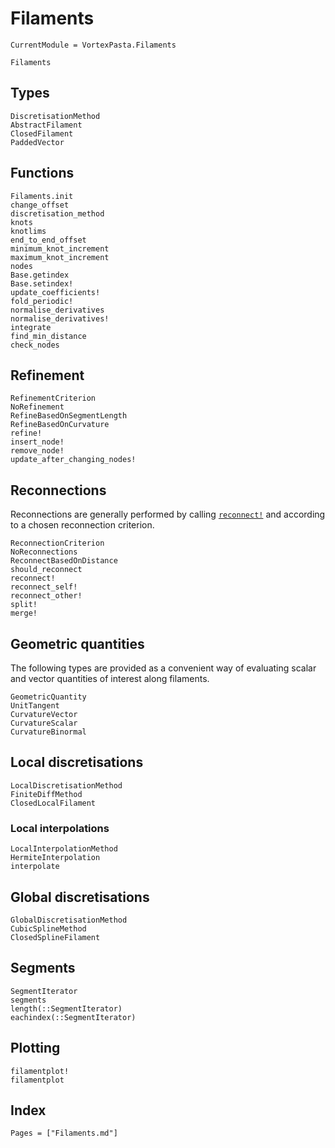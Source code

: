 # Filaments

```@meta
CurrentModule = VortexPasta.Filaments
```

```@docs
Filaments
```

## Types

```@docs
DiscretisationMethod
AbstractFilament
ClosedFilament
PaddedVector
```

## Functions

```@docs
Filaments.init
change_offset
discretisation_method
knots
knotlims
end_to_end_offset
minimum_knot_increment
maximum_knot_increment
nodes
Base.getindex
Base.setindex!
update_coefficients!
fold_periodic!
normalise_derivatives
normalise_derivatives!
integrate
find_min_distance
check_nodes
```

## Refinement

```@docs
RefinementCriterion
NoRefinement
RefineBasedOnSegmentLength
RefineBasedOnCurvature
refine!
insert_node!
remove_node!
update_after_changing_nodes!
```

## Reconnections

Reconnections are generally performed by calling [`reconnect!`](@ref) and
according to a chosen reconnection criterion.

```@docs
ReconnectionCriterion
NoReconnections
ReconnectBasedOnDistance
should_reconnect
reconnect!
reconnect_self!
reconnect_other!
split!
merge!
```

## Geometric quantities

The following types are provided as a convenient way of evaluating scalar and
vector quantities of interest along filaments.

```@docs
GeometricQuantity
UnitTangent
CurvatureVector
CurvatureScalar
CurvatureBinormal
```

## Local discretisations

```@docs
LocalDiscretisationMethod
FiniteDiffMethod
ClosedLocalFilament
```

### Local interpolations

```@docs
LocalInterpolationMethod
HermiteInterpolation
interpolate
```

## Global discretisations

```@docs
GlobalDiscretisationMethod
CubicSplineMethod
ClosedSplineFilament
```

## Segments

```@docs
SegmentIterator
segments
length(::SegmentIterator)
eachindex(::SegmentIterator)
```

## Plotting

```@docs
filamentplot!
filamentplot
```

## Index

```@index
Pages = ["Filaments.md"]
```
